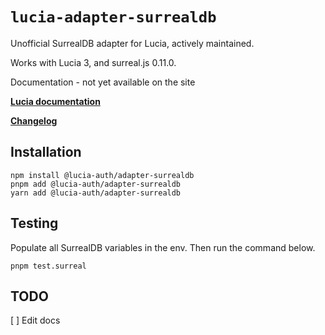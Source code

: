 # `lucia-adapter-surrealdb`

Unofficial SurrealDB adapter for Lucia, actively maintained.

Works with Lucia 3, and surreal.js 0.11.0.

Documentation - not yet available on the site

**[Lucia documentation](https://v3.lucia-auth.com)**

**[Changelog](https://github.com/pilcrowOnPaper/lucia/blob/main/packages/adapter-surrealdb/CHANGELOG.md)**

## Installation

```
npm install @lucia-auth/adapter-surrealdb
pnpm add @lucia-auth/adapter-surrealdb
yarn add @lucia-auth/adapter-surrealdb
```

## Testing

Populate all SurrealDB variables in the env.
Then run the command below.

```
pnpm test.surreal
```

## TODO

[ ] Edit docs
